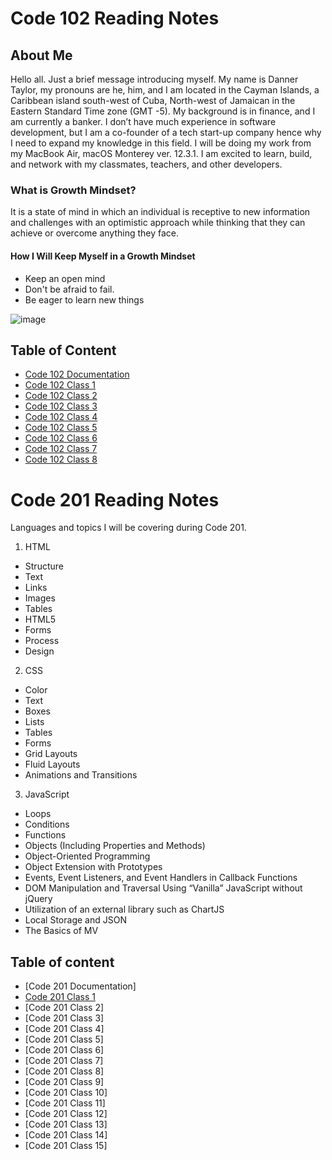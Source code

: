 # Code 102 Reading Notes

## About Me

Hello all. Just a brief message introducing myself. My name is Danner Taylor, my pronouns are he, him, and I am located in the Cayman Islands, a Caribbean island south-west of Cuba, North-west of Jamaican in the Eastern Standard Time zone (GMT -5). My background is in finance, and I am currently a banker. I don’t have much experience in software development, but I am a co-founder of a tech start-up company hence why I need to expand my knowledge in this field. I will be doing my work from my MacBook Air, macOS Monterey ver. 12.3.1. I am excited to learn, build, and network with my classmates, teachers, and other developers.

### What is Growth Mindset?

It is a state of mind in which an individual is receptive to new information and challenges with an optimistic approach while thinking that they can achieve or overcome anything they face.

#### How I Will Keep Myself in a Growth Mindset

* Keep an open mind
* Don't be afraid to fail.
* Be eager to learn new things

![image](https://user-images.githubusercontent.com/103233764/164160255-498416be-bb09-48d1-9d47-68340c503894.png)

## Table of Content

- [Code 102 Documentation](documentation.md)
- [Code 102 Class 1](class1reading.md)
- [Code 102 Class 2](class2reading.md)
- [Code 102 Class 3](class3reading.md)
- [Code 102 Class 4](class4reading.md)
- [Code 102 Class 5](class5reading.md)
- [Code 102 Class 6](class6reading.md)
- [Code 102 Class 7](class7reading.md)
- [Code 102 Class 8](class8reading.md)

# Code 201 Reading Notes

Languages and topics I will be covering during Code 201.

1. HTML

* Structure 
* Text
* Links
* Images
* Tables
* HTML5
* Forms
* Process
* Design

2. CSS

* Color
* Text
* Boxes
* Lists
* Tables
* Forms
* Grid Layouts
* Fluid Layouts
* Animations and Transitions

3. JavaScript 

* Loops
* Conditions
* Functions
* Objects (Including Properties and Methods)
* Object-Oriented Programming
* Object Extension with Prototypes
* Events, Event Listeners, and Event Handlers in Callback Functions
* DOM Manipulation and Traversal Using “Vanilla” JavaScript without jQuery
* Utilization of an external library such as ChartJS
* Local Storage and JSON
* The Basics of MV

## Table of content
- [Code 201 Documentation]
- [Code 201 Class 1](201/class-01.md)
- [Code 201 Class 2]
- [Code 201 Class 3]
- [Code 201 Class 4]
- [Code 201 Class 5]
- [Code 201 Class 6]
- [Code 201 Class 7]
- [Code 201 Class 8]
- [Code 201 Class 9]
- [Code 201 Class 10]
- [Code 201 Class 11]
- [Code 201 Class 12]
- [Code 201 Class 13]
- [Code 201 Class 14]
- [Code 201 Class 15]
